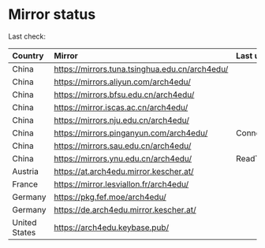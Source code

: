 <script src="./time.js"></script>
# Mirror status
Last check: <script type="text/javascript">localize(1671586076.278388);</script>

|Country|Mirror|Last update|
|:------|:-----|:----------|
|China|https://mirrors.tuna.tsinghua.edu.cn/arch4edu/|<script type="text/javascript">localize(1671561890);</script>|
|China|https://mirrors.aliyun.com/arch4edu/|<script type="text/javascript">localize(1671518117);</script>|
|China|https://mirrors.bfsu.edu.cn/arch4edu/|<script type="text/javascript">localize(1671561890);</script>|
|China|https://mirror.iscas.ac.cn/arch4edu/|<script type="text/javascript">localize(1671561890);</script>|
|China|https://mirrors.nju.edu.cn/arch4edu/|<script type="text/javascript">localize(1671518117);</script>|
|China|https://mirrors.pinganyun.com/arch4edu/|ConnectTimeout|
|China|https://mirrors.sau.edu.cn/arch4edu/|<script type="text/javascript">localize(1671258899);</script>|
|China|https://mirrors.ynu.edu.cn/arch4edu/|ReadTimeout|
|Austria|https://at.arch4edu.mirror.kescher.at/|<script type="text/javascript">localize(1671561890);</script>|
|France|https://mirror.lesviallon.fr/arch4edu/|<script type="text/javascript">localize(1671561890);</script>|
|Germany|https://pkg.fef.moe/arch4edu/|<script type="text/javascript">localize(1671561890);</script>|
|Germany|https://de.arch4edu.mirror.kescher.at/|<script type="text/javascript">localize(1671561890);</script>|
|United States|https://arch4edu.keybase.pub/|<script type="text/javascript">localize(1671518117);</script>|

<script src="./tablefilter/tablefilter.js"></script>
<script src="./table.js"></script>